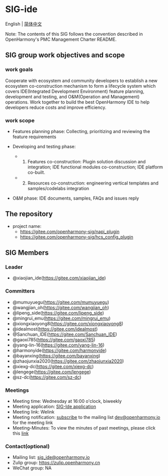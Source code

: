 # SIG-ide

English | [简体中文](./sig-ide_cn.md)

Note: The contents of this SIG follows the convention described in OpenHarmony's PMC Management Charter README.

## SIG group work objectives and scope

### work goals

Cooperate with ecosystem and community developers to establish a new ecosystem co-construction mechanism to form a lifecycle system which covers IDE(Integrated Development Environment) feature planning, development and testing, and O&M(Operation and Management) operations.  Work together to build the best OpenHarmony IDE to help developers reduce costs and improve efficiency.

### work scope

+ Features planning phase:
Collecting, prioritizing and reviewing the feature requirements
+ Developing and testing phase:
  + 1) Features co-construction:
      Plugin solution discussion and integration; IDE functional modules co-construction; IDE platform co-built.
  + 2) Resources co-construction: engineering vertical templates and samples/codelabs integration

+ O&M phase:
IDE documents, samples, FAQs and  issues reply

## The repository

+ project name:
  + <https://gitee.com/openharmony-sig/napi_plugin>
  + <https://gitee.com/openharmony-sig/hcs_config_plugin>

## SIG Members

### Leader

+ @xiaojian_ide(<https://gitee.com/xiaojian_ide>)

### Committers

+ @mumuyuegu(<https://gitee.com/mumuyuegu>)
+ @wangjian_oh(<https://gitee.com/wangjian_oh>)
+ @lipeng_side(<https://gitee.com/lipeng_side>)
+ @mingrui_emu(<https://gitee.com/mingrui_emu>)
+ @xiongxiaoyong8(<https://gitee.com/xiongxiaoyong8>)
+ @idealmost(<https://gitee.com/idealmost>)
+ @Sanchuan_IDE(<https://gitee.com/Sanchuan_IDE>)
+ @gaoxi785(<https://gitee.com/gaoxi785>)
+ @yang-lin-16(<https://gitee.com/yang-lin-16>)
+ @harmonyide(<https://gitee.com/harmonyide>)
+ @bayanxing(<https://gitee.com/bayanxing>)
+ @zhaojunxia2020(<https://gitee.com/zhaojunxia2020>)
+ @xiexg-dc(<https://gitee.com/xiexg-dc>)
+ @lengege(<https://gitee.com/lengege>)
+ @sz-dc(<https://gitee.com/sz-dc>)

### Meetings

+ Meeting time: Wednesday at 16:00 o'clock, biweekly
+ Meeting application: [SIG-Ide application](https://shimo.im/docs/RKAWVD8p8OiOVek8)
+ Meeting link: Welink
+ Meeting notification: [subscribe](https://lists.openatom.io/postorius/lists/dev.openharmony.io) to the mailing list dev@openharmony.io for the meeting link
+ Meeting-Minutes: To view the minutes of past meetings, please click this [link](https://gitee.com/openharmony-sig/sig-content/tree/master/ide/meetings)

### Contact(optional)

+ Mailing list: sig_ide@openharmony.io
+ Zulip group: <https://zulip.openharmony.cn>
+ WeChat group: NA
